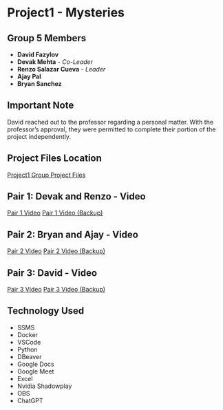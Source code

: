 # Project1 - Mysteries

## Group 5 Members

- **David Fazylov**
- **Devak Mehta** - *Co-Leader*
- **Renzo Salazar Cueva** - *Leader*
- **Ajay Pal**
- **Bryan Sanchez**

## Important Note
David reached out to the professor regarding a personal matter.
With the professor’s approval, they were permitted to complete their portion of the project independently.

## Project Files Location

[Project1 Group Project Files](https://github.com/rnzsalazar/CSCI331_Group5/tree/master/Project1/NOTEBOOK_SQL_FILES)

## Pair 1: Devak and Renzo - Video

[Pair 1 Video](https://youtu.be/Q4dVe55bnUk) [Pair 1 Video (Backup)](https://youtu.be/q6PupvJp5Wc)

## Pair 2: Bryan and Ajay - Video

[Pair 2 Video](https://youtu.be/5K5o8JhkjoE) [Pair 2 Video (Backup)](https://youtu.be/82bVZ9FelHY)

## Pair 3: David - Video

[Pair 3 Video](https://youtu.be/vOcz7eqSHqk) [Pair 3 Video (Backup)](https://youtu.be/jkbHzMxWlSU)

## Technology Used
- SSMS
- Docker
- VSCode
- Python
- DBeaver
- Google Docs
- Google Meet
- Excel
- Nvidia Shadowplay
- OBS
- ChatGPT


